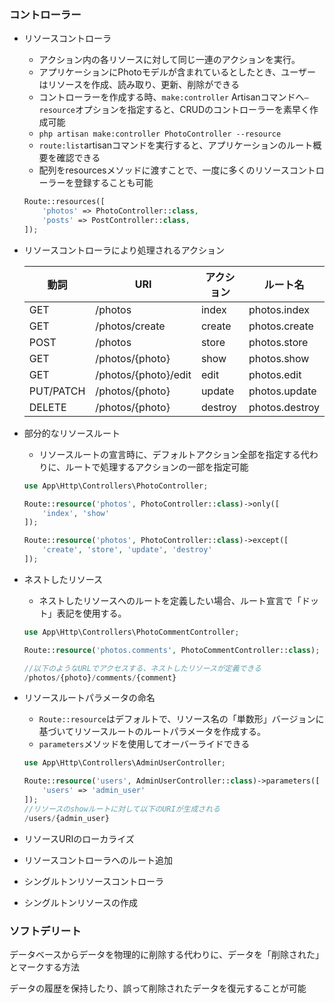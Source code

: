### コントローラー

- リソースコントローラ
    - アクション内の各リソースに対して同じ一連のアクションを実行。
    - アプリケーションにPhotoモデルが含まれているとしたとき、ユーザーはリソースを作成、読み取り、更新、削除ができる
    - コントローラーを作成する時、`make:controller` Artisanコマンドへ`—resource`オプションを指定すると、CRUDのコントローラーを素早く作成可能
    - `php artisan make:controller PhotoController --resource`
    - `route:list`artisanコマンドを実行すると、アプリケーションのルート概要を確認できる
    - 配列をresourcesメソッドに渡すことで、一度に多くのリソースコントローラーを登録することも可能
    
    ```php
    Route::resources([
        'photos' => PhotoController::class,
        'posts' => PostController::class,
    ]);
    ```
    
- リソースコントローラにより処理されるアクション
    
    
    | 動詞 | URI | アクション | ルート名 |
    | --- | --- | --- | --- |
    | GET | /photos | index | photos.index |
    | GET | /photos/create | create | photos.create |
    | POST | /photos | store | photos.store |
    | GET | /photos/{photo} | show | photos.show |
    | GET | /photos/{photo}/edit | edit | photos.edit |
    | PUT/PATCH | /photos/{photo} | update | photos.update |
    | DELETE | /photos/{photo} | destroy | photos.destroy |
- 部分的なリソースルート
    - リソースルートの宣言時に、デフォルトアクション全部を指定する代わりに、ルートで処理するアクションの一部を指定可能
    
    ```php
    use App\Http\Controllers\PhotoController;
    
    Route::resource('photos', PhotoController::class)->only([
        'index', 'show'
    ]);
    
    Route::resource('photos', PhotoController::class)->except([
        'create', 'store', 'update', 'destroy'
    ]);
    ```
    
- ネストしたリソース
    - ネストしたリソースへのルートを定義したい場合、ルート宣言で「ドット」表記を使用する。
    
    ```php
    use App\Http\Controllers\PhotoCommentController;
    
    Route::resource('photos.comments', PhotoCommentController::class);
    
    //以下のようなURLでアクセスする、ネストしたリソースが定義できる
    /photos/{photo}/comments/{comment}
    ```
    
- リソースルートパラメータの命名
    - `Route::resource`はデフォルトで、リソース名の「単数形」バージョンに基づいてリソースルートのルートパラメータを作成する。
    - `parameters`メソッドを使用してオーバーライドできる
    
    ```php
    use App\Http\Controllers\AdminUserController;
    
    Route::resource('users', AdminUserController::class)->parameters([
        'users' => 'admin_user'
    ]);
    //リソースのshowルートに対して以下のURIが生成される
    /users/{admin_user}
    ```
    

- リソースURIのローカライズ
- リソースコントローラへのルート追加
- シングルトンリソースコントローラ
- シングルトンリソースの作成

### ソフトデリート

データベースからデータを物理的に削除する代わりに、データを「削除された」とマークする方法

データの履歴を保持したり、誤って削除されたデータを復元することが可能
